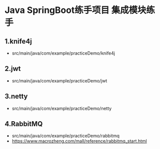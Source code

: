 # Java SpringBoot练手项目 集成模块练手



## 1.knife4j

- src/main/java/com/example/practiceDemo/knife4j

## 2.jwt
- src/main/java/com/example/practiceDemo/jwt

## 3.netty
- src/main/java/com/example/practiceDemo/netty

## 4.RabbitMQ
- src/main/java/com/example/practiceDemo/rabbitmq
- https://www.macrozheng.com/mall/reference/rabbitmq_start.html